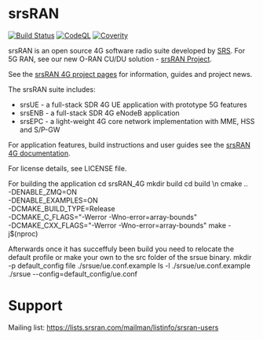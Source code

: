 srsRAN
======

[![Build Status](https://github.com/srsran/srsRAN_4G/actions/workflows/ccpp.yml/badge.svg?branch=master)](https://github.com/srsran/srsRAN_4G/actions/workflows/ccpp.yml)
[![CodeQL](https://github.com/srsran/srsRAN_4G/actions/workflows/codeql.yml/badge.svg?branch=master)](https://github.com/srsran/srsRAN_4G/actions/workflows/codeql.yml)
[![Coverity](https://scan.coverity.com/projects/28268/badge.svg)](https://scan.coverity.com/projects/srsran_4g_agpl)

srsRAN is an open source 4G software radio suite developed by [SRS](http://www.srs.io). For 5G RAN, see our new O-RAN CU/DU solution - [srsRAN Project](https://www.github.com/srsran/srsran_project).

See the [srsRAN 4G project pages](https://www.srsran.com) for information, guides and project news.

The srsRAN suite includes:
  * srsUE - a full-stack SDR 4G UE application with prototype 5G features
  * srsENB - a full-stack SDR 4G eNodeB application
  * srsEPC - a light-weight 4G core network implementation with MME, HSS and S/P-GW

For application features, build instructions and user guides see the [srsRAN 4G documentation](https://docs.srsran.com/projects/4g/).

For license details, see LICENSE file.

For building the application 
cd srsRAN_4G
mkdir build
cd build \n
cmake .. \
  -DENABLE_ZMQ=ON \
  -DENABLE_EXAMPLES=ON \
  -DCMAKE_BUILD_TYPE=Release \
  -DCMAKE_C_FLAGS="-Werror -Wno-error=array-bounds" \
  -DCMAKE_CXX_FLAGS="-Werror -Wno-error=array-bounds"
make -j$(nproc)

Afterwards once it has succeffuly been build you need to relocate the default profile or make your own to the src folder of the srsue binary.
mkdir -p default_config
file ./srsue/ue.conf.example
ls -l ./srsue/ue.conf.example
./srsue --config=default_config/ue.conf

Support
=======

Mailing list: https://lists.srsran.com/mailman/listinfo/srsran-users

